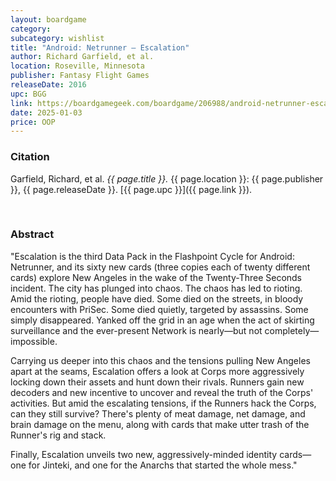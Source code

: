 ```yaml
---
layout: boardgame
category:
subcategory: wishlist
title: "Android: Netrunner – Escalation"
author: Richard Garfield, et al.
location: Roseville, Minnesota
publisher: Fantasy Flight Games
releaseDate: 2016
upc: BGG
link: https://boardgamegeek.com/boardgame/206988/android-netrunner-escalation
date: 2025-01-03
price: OOP
---
```


### Citation

Garfield, Richard, et al. *{{ page.title }}.* {{ page.location }}: {{ page.publisher }}, {{ page.releaseDate }}. [{{ page.upc }}]({{ page.link }}).

<br>


### Abstract

"Escalation is the third Data Pack in the Flashpoint Cycle for Android: Netrunner, and its sixty new cards (three copies each of twenty different cards) explore New Angeles in the wake of the Twenty-Three Seconds incident. The city has plunged into chaos. The chaos has led to rioting. Amid the rioting, people have died. Some died on the streets, in bloody encounters with PriSec. Some died quietly, targeted by assassins. Some simply disappeared. Yanked off the grid in an age when the act of skirting surveillance and the ever-present Network is nearly—but not completely—impossible.

Carrying us deeper into this chaos and the tensions pulling New Angeles apart at the seams, Escalation offers a look at Corps more aggressively locking down their assets and hunt down their rivals. Runners gain new decoders and new incentive to uncover and reveal the truth of the Corps' activities. But amid the escalating tensions, if the Runners hack the Corps, can they still survive? There's plenty of meat damage, net damage, and brain damage on the menu, along with cards that make utter trash of the Runner's rig and stack.

Finally, Escalation unveils two new, aggressively-minded identity cards—one for Jinteki, and one for the Anarchs that started the whole mess."
